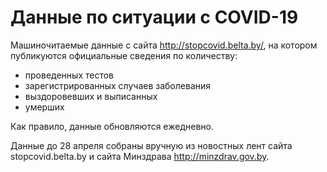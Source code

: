 # Данные по ситуации с COVID-19

Машиночитаемые данные с сайта http://stopcovid.belta.by/, на котором
публикуются официальные сведения по количеству:

- проведенных тестов
- зарегистрированных случаев заболевания
- выздоровевших и выписанных
- умерших

Как правило, данные обновляются ежедневно.

Данные до 28 апреля собраны вручную из новостных лент сайта
stopcovid.belta.by и сайта Минздрава http://minzdrav.gov.by.

